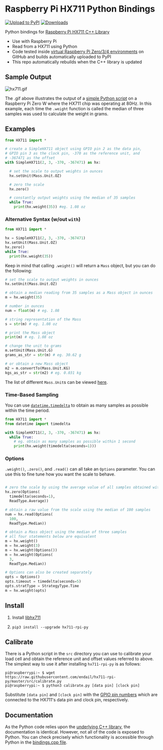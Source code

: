 # Raspberry Pi HX711 Python Bindings

[![Upload to PyPI](https://github.com/endail/hx711-rpi-py/actions/workflows/build_and_upload.yml/badge.svg)](https://github.com/endail/hx711-rpi-py/actions/workflows/build_and_upload.yml) [![Downloads](https://pepy.tech/badge/hx711-rpi-py)](https://pepy.tech/project/hx711-rpi-py)

Python bindings for [Raspberry Pi HX711 C++ Library](https://github.com/endail/hx711)

- Use with Raspberry Pi
- Read from a HX711 using Python
- Code tested inside [virtual Raspberry Pi Zero/3/4 environments](.github/workflows/build_and_upload.yml) on GitHub and builds automatically uploaded to PyPI
- This repo automatically rebuilds when the C++ library is updated

## Sample Output

![hx711.gif](hx711.gif)

The .gif above illustrates the output of a [simple Python script](src/test.py) on a Raspberry Pi Zero W where the HX711 chip was operating at 80Hz. In this example, each time the `.weight` function is called the median of three samples was used to calculate the weight in grams.

## Examples

```python
from HX711 import *

# create a SimpleHX711 object using GPIO pin 2 as the data pin,
# GPIO pin 3 as the clock pin, -370 as the reference unit, and
# -367471 as the offset
with SimpleHX711(2, 3, -370, -367471) as hx:

  # set the scale to output weights in ounces
  hx.setUnit(Mass.Unit.OZ)

  # zero the scale
  hx.zero()

  # constantly output weights using the median of 35 samples
  while True:
    print(hx.weight(35)) #eg. 1.08 oz
```

### Alternative Syntax (w/out `with`)

```python
from HX711 import *

hx = SimpleHX711(2, 3, -370, -367471)
hx.setUnit(Mass.Unit.OZ)
hx.zero()
while True:
  print(hx.weight(35))
```

Keep in mind that calling `.weight()` will return a `Mass` object, but you can do the following:

```python
# set the scale to output weights in ounces
hx.setUnit(Mass.Unit.OZ)

# obtain a median reading from 35 samples as a Mass object in ounces
m = hx.weight(35)

# number in ounces
num = float(m) # eg. 1.08

# string representation of the Mass
s = str(m) # eg. 1.08 oz

# print the Mass object
print(m) # eg. 1.08 oz

# change the unit to grams
m.setUnit(Mass.Unit.G)
grams_as_str = str(m) # eg. 30.62 g

# or obtain a new Mass object
m2 = m.convertTo(Mass.Unit.KG)
kgs_as_str = str(m2) # eg. 0.031 kg
```

The list of different `Mass.Unit`s can be viewed [here](https://github.com/endail/hx711#mass).

### Time-Based Sampling

You can use [`datetime.timedelta`](https://docs.python.org/3/library/datetime.html#timedelta-objects) to obtain as many samples as possible within the time period.

```python
from HX711 import *
from datetime import timedelta

with SimpleHX711(2, 3, -370, -367471) as hx:
  while True:
    # eg. obtain as many samples as possible within 1 second
    print(hx.weight(timedelta(seconds=1)))
```

### Options

`.weight()`, `.zero()`, and `.read()` can all take an `Options` parameter. You can use this to fine tune how you want the scale to behave.

```python

# zero the scale by using the average value of all samples obtained within 1 second
hx.zero(Options(
  timedelta(seconds=1),
  ReadType.Average))

# obtain a raw value from the scale using the median of 100 samples
num = hx.read(Options(
  100,
  ReadType.Median))

# obtain a Mass object using the median of three samples
# all four statements below are equivalent
m = hx.weight()
m = hx.weight(3)
m = hx.weight(Options())
m = hx.weight(Options(
  3,
  ReadType.Median))

# Options can also be created separately
opts = Options()
opts.timeout = timedelta(seconds=5)
opts.stratType = StrategyType.Time
m = hx.weight(opts)
```

## Install

1. Install [libhx711](https://github.com/endail/hx711)

2. `pip3 install --upgrade hx711-rpi-py`

## Calibrate

There is a Python script in the `src` directory you can use to calibrate your load cell and obtain the reference unit and offset values referred to above. The simplest way to use it after installing `hx711-rpi-py` is as follows:

```console
pi@raspberrypi:~ $ wget https://raw.githubusercontent.com/endail/hx711-rpi-py/master/src/calibrate.py
pi@raspberrypi:~ $ python3 calibrate.py [data pin] [clock pin]
```

Substitute `[data pin]` and `[clock pin]` with the [GPIO pin numbers](https://pinout.xyz/) which are connected to the HX711's data pin and clock pin, respectively.

## Documentation

As the Python code relies upon the [underlying C++ library](https://github.com/endail/hx711#documentation), the documentation is identical. However, not all of the code is exposed to Python. You can check precisely which functionality is accessible through Python in the [bindings.cpp file](src/bindings.cpp).
